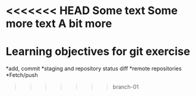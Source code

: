 <<<<<<< HEAD
Some text
Some more text
A bit more
=======
# Learning objectives for git exercise

*add, commit
*staging and repository status diff
*remote repositories
*Fetch/push
>>>>>>> branch-01
